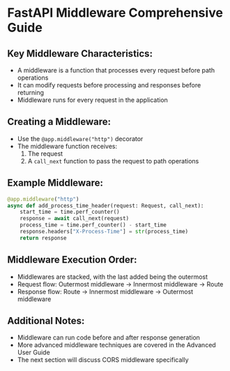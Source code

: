 # FastAPI Middleware Comprehensive Guide

## Key Middleware Characteristics:
- A middleware is a function that processes every request before path operations
- It can modify requests before processing and responses before returning
- Middleware runs for every request in the application

## Creating a Middleware:
- Use the `@app.middleware("http")` decorator
- The middleware function receives:
  1. The request
  2. A `call_next` function to pass the request to path operations

## Example Middleware:
```python
@app.middleware("http")
async def add_process_time_header(request: Request, call_next):
    start_time = time.perf_counter()
    response = await call_next(request)
    process_time = time.perf_counter() - start_time
    response.headers["X-Process-Time"] = str(process_time)
    return response
```

## Middleware Execution Order:
- Middlewares are stacked, with the last added being the outermost
- Request flow: Outermost middleware → Innermost middleware → Route
- Response flow: Route → Innermost middleware → Outermost middleware

## Additional Notes:
- Middleware can run code before and after response generation
- More advanced middleware techniques are covered in the Advanced User Guide
- The next section will discuss CORS middleware specifically